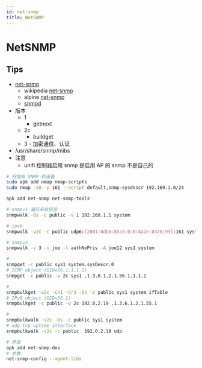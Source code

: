 ```yaml
---
id: net-snmp
title: NetSNMP
---
```


# NetSNMP
## Tips
* [net-snmp](http://www.net-snmp.org)
  * wikipedia [net-snmp](https://en.wikipedia.org/wiki/Net-SNMP) 
  * alpine [net-snmp](https://pkgs.alpinelinux.org/package/edge/main/x86_64/net-snmp)
  * [snmpd](https://wiki.archlinux.org/index.php/Snmpd)
* 版本
  * 1
    * getnext
  * 2c
    * buildget
  * 3 - 加密通信、认证
* /usr/share/snmp/mibs
* 注意
  * unifi 控制器启用 snmp 是启用 AP 的 snmp 不是自己的

```bash
# 扫描有 SNMP 的设备
sudo apk add nmap nmap-scripts
sudo nmap -sU -p 161 --script default,snmp-sysdescr 192.169.1.0/24

apk add net-snmp net-snmp-tools

# snmpv1 遍历系统信息
snmpwalk -Os -c public -v 1 192.168.1.1 system

# ipv6
snmpwalk -v2c -c public udp6:[2001:0db8:85a3:0:0:8a2e:0370:99]:161 system

# snmpv3
snmpwalk -v 3 -u joe -l authNoPriv -A joe12 sys1 system

# 
snmpget -c public sys1 system.sysDescr.0
# ICMP object (OID=56.1.1.1.1)
snmpget -c public -v 2c sys1 .1.3.6.1.2.1.56.1.1.1.1

#
snmpbulkget -v2c -Cn1 -Cr3 -Os -c public sys1 system ifTable
# IPv6 object (OID=55.1)
snmpbulkget -c public -v 2c 192.0.2.19 .1.3.6.1.2.1.55.1

#
snmpbulkwalk -v2c -Os -c public sys1 system
# udp tcp uptime interface
snmpbulkwalk -v2c -c public  192.0.2.19 udp

# 开发
apk add net-snmp-dev
# 参数
net-snmp-config --agent-libs
```
